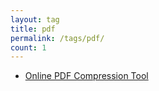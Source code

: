 ```yaml
---
layout: tag
title: pdf
permalink: /tags/pdf/
count: 1
---
```


- [Online PDF Compression Tool](https://samirpaulb.github.io/blog-jekyll/posts/online-pdf-compression-tool/)
